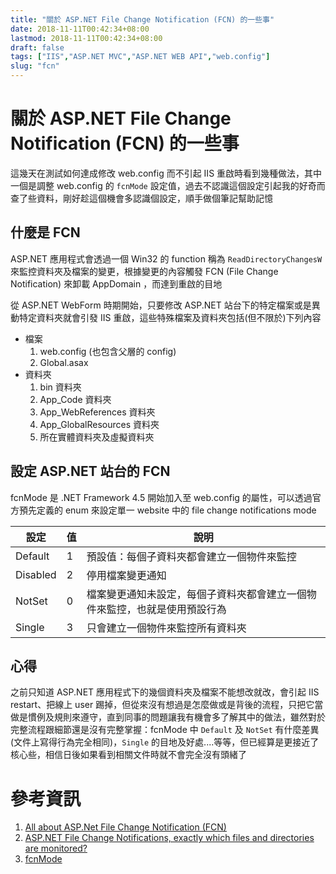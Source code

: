 ```yaml
---
title: "關於 ASP.NET File Change Notification (FCN) 的一些事"
date: 2018-11-11T00:42:34+08:00
lastmod: 2018-11-11T00:42:34+08:00
draft: false
tags: ["IIS","ASP.NET MVC","ASP.NET WEB API","web.config"]
slug: "fcn"
---
```

# 關於 ASP.NET File Change Notification (FCN) 的一些事
這幾天在測試如何達成修改 web.config 而不引起 IIS 重啟時看到幾種做法，其中一個是調整 web.config 的 `fcnMode` 設定值，過去不認識這個設定引起我的好奇而查了些資料，剛好趁這個機會多認識個設定，順手做個筆記幫助記憶

## 什麼是 FCN
ASP.NET 應用程式會透過一個 Win32 的 function 稱為 `ReadDirectoryChangesW` 來監控資料夾及檔案的變更，根據變更的內容觸發 FCN (File Change Notification) 來卸載 AppDomain ，而達到重啟的目地

從 ASP.NET WebForm 時期開始，只要修改 ASP.NET 站台下的特定檔案或是異動特定資料夾就會引發 IIS 重啟，這些特殊檔案及資料夾包括(但不限於)下列內容

- 檔案
    1. web.config (也包含父層的 config)
    2. Global.asax
- 資料夾
    1. bin 資料夾
    2. App_Code 資料夾
    3. App_WebReferences 資料夾
    4. App_GlobalResources 資料夾
    5. 所在實體資料夾及虛擬資料夾


## 設定 ASP.NET 站台的 FCN
fcnMode 是 .NET Framework 4.5 開始加入至 web.config 的屬性，可以透過官方預先定義的 enum 來設定單一 website 中的 file change notifications mode 

設定|值|說明
---|---|---
Default|	1	|預設值：每個子資料夾都會建立一個物件來監控
Disabled|	2	|停用檔案變更通知
NotSet|	0	|檔案變更通知未設定，每個子資料夾都會建立一個物件來監控，也就是使用預設行為
Single|	3	|只會建立一個物件來監控所有資料夾

## 心得
之前只知道 ASP.NET 應用程式下的幾個資料夾及檔案不能想改就改，會引起 IIS restart、把線上 user 踢掉，但從來沒有想過是怎麼做或是背後的流程，只把它當做是慣例及規則來遵守，直到同事的問題讓我有機會多了解其中的做法，雖然對於完整流程跟細節還是沒有完整掌握：fcnMode 中 `Default` 及 `NotSet` 有什麼差異(文件上寫得行為完全相同)，`Single` 的目地及好處....等等，但已經算是更接近了核心些，相信日後如果看到相關文件時就不會完全沒有頭緒了


# 參考資訊
1. [All about ASP.Net File Change Notification (FCN)](https://shazwazza.com/post/all-about-aspnet-file-change-notification-fcn/)
2. [ASP.NET File Change Notifications, exactly which files and directories are monitored?](https://blogs.msdn.microsoft.com/tmarq/2007/11/01/asp-net-file-change-notifications-exactly-which-files-and-directories-are-monitored/)
3. [fcnMode](http://imageresizing.net/docs/fcnmode)
